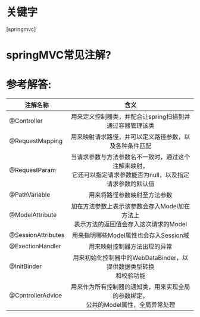 # 关键字

 \[springmvc\]

# springMVC常见注解?


# 参考解答:
|注解名称|含义
|-----|:-----:|
|@Controller |用来定义控制器类，并配合<component-scan>让spring扫描到并通过容器管理该类
|@RequestMapping|用来映射请求路径，并可以定义路径参数，以及各种条件匹配
|@RequestParam|当请求参数与方法参数名不一致时，通过这个注解来映射，<br>它还可以指定请求参数能否为null，以及指定请求参数的默认值
|@PathVariable|用来将路径参数映射至方法参数
|@ModelAttribute|加在方法参数上表示该参数会存入Model加在方法上<br>表示方法的返回值会存入这次请求的Model
|@SessionAttributes|用来指明哪些Model属性也会存入Session域
|@ExectionHandler|用来映射控制器方法出现的异常
|@InitBinder|用来初始化控制器中的WebDataBinder，以提供数据类型转换<br>和校验功能
|@ControllerAdvice|用来作为所有控制器的通知类，用来实现全局的参数绑定，<br>公共的Model属性，全局异常处理



